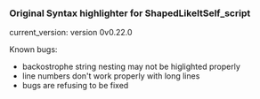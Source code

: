 ### Original Syntax highlighter for ShapedLikeItSelf_script
current_version: version 0v0.22.0

Known bugs:
* backostrophe string nesting may not be higlighted properly
* line numbers don't work properly with long lines
* bugs are refusing to be fixed
